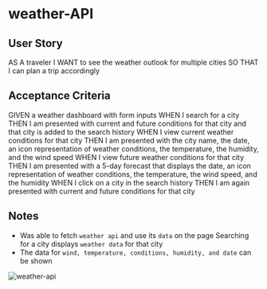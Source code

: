 # weather-API

## User Story
AS A traveler
I WANT to see the weather outlook for multiple cities
SO THAT I can plan a trip accordingly


## Acceptance Criteria
GIVEN a weather dashboard with form inputs
WHEN I search for a city
THEN I am presented with current and future conditions for that city and that city is added to the search history
WHEN I view current weather conditions for that city
THEN I am presented with the city name, the date, an icon representation of weather conditions, the temperature, the humidity, and the wind speed
WHEN I view future weather conditions for that city
THEN I am presented with a 5-day forecast that displays the date, an icon representation of weather conditions, the temperature, the wind speed, and the humidity
WHEN I click on a city in the search history
THEN I am again presented with current and future conditions for that city

## Notes
- Was able to fetch `weather api` and use its `data` on the page
Searching for a city displays `weather data` for that city
- The data for `wind, temperature, conditions, humidity, and date` can be shown



![weather-api](https://user-images.githubusercontent.com/104086686/194761673-2a5c5fca-177f-4600-b783-f0b875066206.png)
